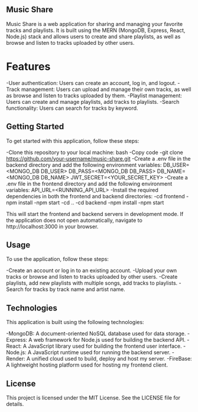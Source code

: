 ## Music Share
Music Share is a web application for sharing and managing your favorite tracks and playlists. It is built using the MERN (MongoDB, Express, React, Node.js) stack and allows users to create and share playlists, as well as browse and listen to tracks uploaded by other users.

# Features
-User authentication: Users can create an account, log in, and logout.
-Track management: Users can upload and manage their own tracks, as well as browse and listen to tracks uploaded by them.
-Playlist management: Users can create and manage playlists, add tracks to playlists.
-Search functionality: Users can search for tracks by keyword.

## Getting Started
To get started with this application, follow these steps:

-Clone this repository to your local machine:
bash
-Copy code
-git clone https://github.com/your-username/music-share.git
-Create a .env file in the backend directory and add the following environment variables:
    DB_USER=<MONGO_DB DB_USER>
    DB_PASS=<MONGO_DB DB_PASS>
    DB_NAME=<MONGO_DB DB_NAME>
    JWT_SECRET=<YOUR_SECRET_KEY>
-Create a .env file in the frontend directory and add the following environment variables:
    API_URL=<RUNNING_API_URL>
-Install the required dependencies in both the frontend and backend directories:
-cd frontend
-npm install
-npm start
-cd ..
-cd backend
-npm install
-npm start

This will start the frontend and backend servers in development mode. If the application does not open automatically, navigate to http://localhost:3000 in your browser.

## Usage
To use the application, follow these steps:

-Create an account or log in to an existing account.
-Upload your own tracks or browse and listen to tracks uploaded by other users.
-Create playlists, add new playlists with multiple songs, add tracks to playlists.
-Search for tracks by track name and artist name.

## Technologies
This application is built using the following technologies:

-MongoDB: A document-oriented NoSQL database used for data storage.
-Express: A web framework for Node.js used for building the backend API.
-React: A JavaScript library used for building the frontend user interface.
-Node.js: A JavaScript runtime used for running the backend server.
-Render: A unified cloud  used to build, deploy and host my server.
-FireBase: A lightweight hosting platform used for hosting my frontend client.

## License
This project is licensed under the MIT License. See the LICENSE file for details.
